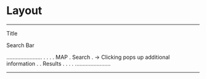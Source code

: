 # Layout

------------------------
Title

Search Bar

.......................
.           .         .
.    MAP    . Search  .  -> Clicking pops up additional information
.           . Results .
.           .         .
.......................

-------------------------